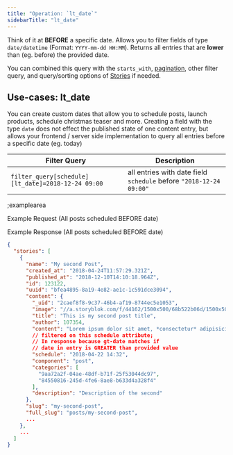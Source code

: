 ```yaml
---
title: "Operation: `lt_date`"
sidebarTitle: "lt_date"
---
```


Think of it at **BEFORE** a specific date. Allows you to filter fields of type `date/datetime` (Format: `YYYY-mm-dd HH:MM`). Returns all entries that are **lower** than (eg. before) the provided date.

You can combined this query with the `starts_with`, [pagination](#topics/pagination), other filter query, and query/sorting options of [Stories](#core-resources/stories/retrieve-multiple-stories) if needed.
 
## Use-cases: lt_date

You can create custom dates that allow you to schedule posts, launch products, schedule christmas teaser and more. Creating a field with the type `date` does not effect the published state of one content entry, but allows your frontend / server side implementation to query all entries before a specific date (eg. today)

| Filter Query | Description |
|--|--|
| `filter_query[schedule][lt_date]=2018-12-24 09:00` | all entries with date field `schedule` before `"2018-12-24 09:00"` |

;examplearea

Example Request (All posts scheduled BEFORE date)

<RequestExample url="https://api.storyblok.com/v2/cdn/stories/?token=ask9soUkv02QqbZgmZdeDAtt&starts_with=posts/&filter_query[schedule][lt_date]=2018-12-24 09:00"></RequestExample>

Example Response (All posts scheduled BEFORE date)

```json
{
  "stories": [
    {
      "name": "My second Post",
      "created_at": "2018-04-24T11:57:29.321Z",
      "published_at": "2018-12-10T14:10:18.964Z",
      "id": 123122,
      "uuid": "bfea4895-8a19-4e82-ae1c-1c591dce3094",
      "content": {
        "_uid": "2caef8f8-9c37-46b4-af19-8744ec5e1053",
        "image": "//a.storyblok.com/f/44162/1500x500/68b522b06d/1500x500.jpeg",
        "title": "This is my second post title",
        "author": 107354,
        "content": "Lorem ipsum dolor sit amet, *consectetur* adipisicing elit, sed do eiusmod\ntempor incididunt...",
        // filtered on this schedule attribute;
        // In response because gt-date matches if 
        // date in entry is GREATER than provided value
        "schedule": "2018-04-22 14:32",
        "component": "post",
        "categories": [
          "9aa72a2f-04ae-48df-b71f-25f53044dc97",
          "84550816-245d-4fe6-8ae8-b633d4a328f4"
        ],
        "description": "Description of the second"
      },
      "slug": "my-second-post",
      "full_slug": "posts/my-second-post",
      ...
    },
    ...
  ]
}
```

